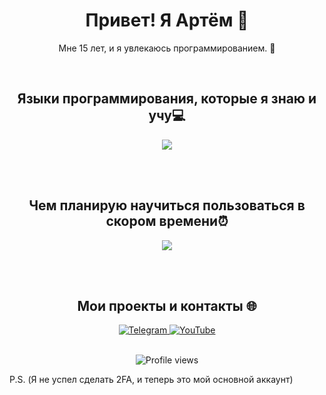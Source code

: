 <h1 align="center">Привет! Я Артём 👋</h1>
<p align="center">
Мне 15 лет, и я увлекаюсь программированием. 🚀<br>
</p>
<br>

<h2 align="center">Языки программирования, которые я знаю и учу💻</h2>
<p align="center">
  <img src="https://skillicons.dev/icons?i=html,css,cpp,cs,py,ts,js,java,rust,c,php">
</p>
<br>

<br>

<h2 align="center">Чем планирую научиться пользоваться в скором времени⏰</h2>
<p align="center">
  <img src="https://skillicons.dev/icons?i=unity,figma,blender,unreal">
</p>
<br>

<br>
<h2 align="center">Мои проекты и контакты 🌐</h2>

<div align="center">

<a href="https://t.me/harmony_launcher" target="_blank" rel="noopener noreferrer">
    <img src="https://img.shields.io/badge/Telegram-Harmony_Launcher-blue?style=flat-square&logo=telegram" alt="Telegram">
</a>

<a href="https://www.youtube.com/@harmony-dev-ofc" target="_blank" rel="noopener noreferrer">
    <img src="https://img.shields.io/badge/YouTube-Harmony_Dev-red?style=flat-square&logo=youtube" alt="YouTube">
</a>
</div>

<br>
<p align="center">
  <img src="https://komarev.com/ghpvc/?username=dimentiy&color=blueviolet&style=flat-square" alt="Profile views">
</p> 


P.S. (Я не успел сделать 2FA, и теперь это мой основной аккаунт)
